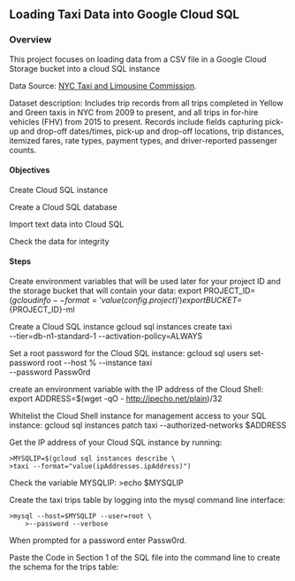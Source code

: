 ## Loading Taxi Data into Google Cloud SQL

### Overview

This project focuses on loading data from a CSV file in a Google Cloud Storage bucket into a cloud SQL instance

Data Source: [NYC Taxi and Limousine Commission](https://www1.nyc.gov/site/tlc/about/tlc-trip-record-data.page). 

Dataset description: Includes trip records from all trips completed in Yellow and Green taxis in NYC from 2009 to present, and all trips in for-hire vehicles (FHV) from 2015 to present. Records include fields capturing pick-up and drop-off dates/times, pick-up and drop-off locations, trip distances, itemized fares, rate types, payment types, and driver-reported passenger counts.

#### Objectives

Create Cloud SQL instance

Create a Cloud SQL database

Import text data into Cloud SQL

Check the data for integrity


#### Steps
Create environment variables that will be used later for your project ID and the storage bucket that will contain your data:
    export PROJECT_ID=$(gcloud info --format='value(config.project)')
    export BUCKET=${PROJECT_ID}-ml

Create a Cloud SQL instance
    gcloud sql instances create taxi \
        --tier=db-n1-standard-1 --activation-policy=ALWAYS

Set a root password for the Cloud SQL instance:
    gcloud sql users set-password root --host % --instance taxi \
    --password Passw0rd

create an environment variable with the IP address of the Cloud Shell:
    export ADDRESS=$(wget -qO - http://ipecho.net/plain)/32

Whitelist the Cloud Shell instance for management access to your SQL instance:
    gcloud sql instances patch taxi --authorized-networks $ADDRESS


Get the IP address of your Cloud SQL instance by running:

    >MYSQLIP=$(gcloud sql instances describe \
    >taxi --format="value(ipAddresses.ipAddress)")

Check the variable MYSQLIP:
    >echo $MYSQLIP



Create the taxi trips table by logging into the mysql command line interface:

    >mysql --host=$MYSQLIP --user=root \
        >--password --verbose

When prompted for a password enter Passw0rd.

Paste the Code in Section 1 of the SQL file into the command line to create the schema for the trips table:
